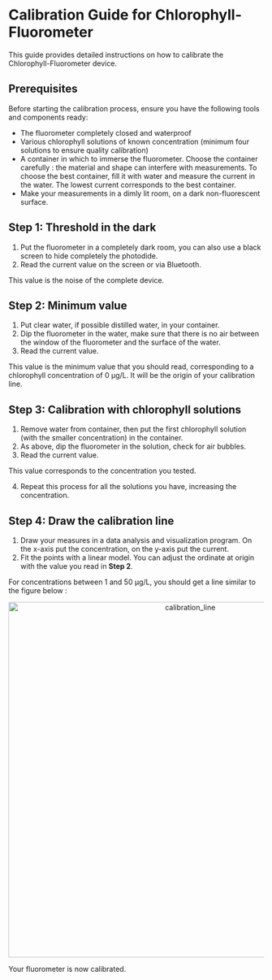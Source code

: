 # Calibration Guide for Chlorophyll-Fluorometer

This guide provides detailed instructions on how to calibrate the Chlorophyll-Fluorometer device.

## Prerequisites

Before starting the calibration process, ensure you have the following tools and components ready:

- The fluorometer completely closed and waterproof
- Various chlorophyll solutions of known concentration (minimum four solutions to ensure quality calibration)
- A container in which to immerse the fluorometer. Choose the container carefully : the material and shape can interfere with measurements. To choose the best container, fill it with water and measure the current in the water. The lowest current corresponds to the best container.
- Make your measurements in a dimly lit room, on a dark non-fluorescent surface.

## Step 1: Threshold in the dark

1. Put the fluorometer in a completely dark room, you can also use a black screen to hide completely the photodide.
2. Read the current value on the screen or via Bluetooth.

This value is the noise of the complete device.

## Step 2: Minimum value

1. Put clear water, if possible distilled water, in your container.
2. Dip the fluorometer in the water, make sure that there is no air between the window of the fluorometer and the surface of the water.
3. Read the current value.

This value is the minimum value that you should read, corresponding to a chlorophyll concentration of 0 µg/L. It will be the origin of your calibration line.

## Step 3: Calibration with chlorophyll solutions

1. Remove water from container, then put the first chlorophyll solution (with the smaller concentration) in the container.
2. As above, dip the fluorometer in the solution, check for air bubbles.
3. Read the current value.

This value corresponds to the concentration you tested. 

4. Repeat this process for all the solutions you have, increasing the concentration.

## Step 4: Draw the calibration line

1. Draw your measures in a data analysis and visualization program. On the x-axis put the concentration, on the y-axis put the current.
2. Fit the points with a linear model. You can adjust the ordinate at origin with the value you read in **Step 2**.

For concentrations between 1 and 50 µg/L, you should get a line similar to the figure below :

<p align="center">
  <img src="images/Calibration-phytoplankton.png" alt="calibration_line" width="700"/>
</p>

Your fluorometer is now calibrated.
